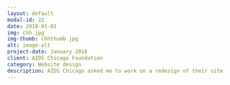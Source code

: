 ```yaml
---
layout: default
modal-id: 22
date: 2018-01-01
img: chh.jpg
img-thumb: chhthumb.jpg
alt: image-alt
project-date: January 2018
client: AIDS Chicago Foundation
category: Website design 
description: AIDS Chicago asked me to work on a redesign of their site for their Center for Housing and Health as well as their Better Health through Housing program landing page. They wanted a more people focused site that could help direct people to the help they need as well as partners to learning about their mission. This is just the home page but you can view the site in its entirety here <a href="http://housingforhealth.org/">http://housingforhealth.org/</a>
---
```


